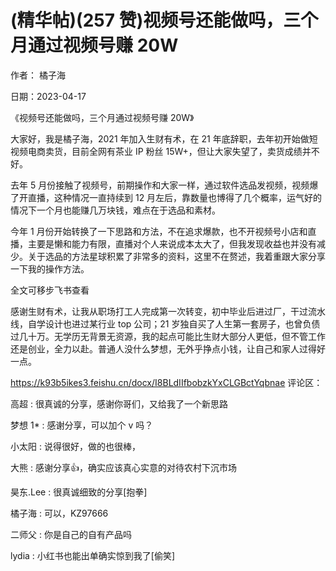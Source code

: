 
# (精华帖)(257 赞)视频号还能做吗，三个月通过视频号赚 20W

作者：  橘子海

日期：2023-04-17

《视频号还能做吗，三个月通过视频号赚 20W》

大家好，我是橘子海，2021 年加入生财有术，在 21 年底辞职，去年初开始做短视频电商卖货，目前全网有茶业 IP 粉丝 15W+，但让大家失望了，卖货成绩并不好。

去年 5 月份接触了视频号，前期操作和大家一样，通过软件选品发视频，视频爆了开直播，这种情况一直持续到 12 月左后，靠数量也博得了几个概率，运气好的情况下一个月也能赚几万块钱，难点在于选品和素材。

 

 

今年 1 月份开始转换了一下思路和方法，不在追求爆款，也不开视频号小店和直播，主要是懒和能力有限，直播对个人来说成本太大了，但我发现收益也并没有减少。关于选品的方法星球积累了非常多的资料，这里不在赘述，我着重跟大家分享一下我的操作方法。

全文可移步飞书查看

感谢生财有术，让我从职场打工人完成第一次转变，初中毕业后进过厂，干过流水线，自学设计也进过某行业 top 公司；21 岁独自买了人生第一套房子，也曾负债过几十万。无学历无背景无资源，我的起点可能比生财大部分人更低，但不管工作还是创业，全力以赴。普通人没什么梦想，无外乎挣点小钱，让自己和家人过得好一点。

https://k93b5ikes3.feishu.cn/docx/I8BLdIIfbobzkYxCLGBctYqbnae 评论区：

高超 : 很真诚的分享，感谢你哥们，又给我了一个新思路

梦想 1* : 感谢分享，可以加个 v 吗？

小太阳 : 说得很好，做的也很棒，

大熊 : 感谢分享👍，确实应该真心实意的对待农村下沉市场

昊东.Lee : 很真诚细致的分享[抱拳]

橘子海 : 可以，KZ97666

二师父 : 你是自己的自有产品吗

lydia : 小红书也能出单确实惊到我了[偷笑]
